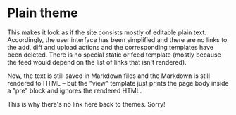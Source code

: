 Plain theme
===========

This makes it look as if the site consists mostly of editable plain
text. Accordingly, the user interface has been simplified and there
are no links to the add, diff and upload actions and the corresponding
templates have been deleted. There is no special static or feed
template (mostly because the feed would depend on the list of links
that isn't rendered).

Now, the text is still saved in Markdown files and the Markdown is
still rendered to HTML – but the "view" template just prints the page
body inside a "pre" block and ignores the rendered HTML.

This is why there's no link here back to themes. Sorry!
